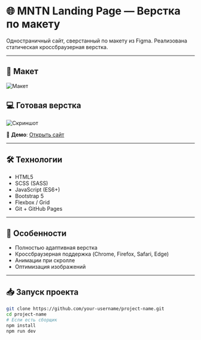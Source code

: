 # 🌐 MNTN Landing Page — Верстка по макету

Одностраничный сайт, сверстанный по макету из Figma. Реализована статическая кроссбраузерная верстка.

---

## 📸 Макет
![Макет](readme_assets/mockup.png)

## 💻 Готовая верстка
![Скриншот](readme_assets/screenshot.png)

🔗 **Демо**: [Открыть сайт](https://your-demo-link.com)

---

## 🛠 Технологии
- HTML5
- SCSS (SASS)
- JavaScript (ES6+)
- Bootstrap 5
- Flexbox / Grid
- Git + GitHub Pages

---

## 🚀 Особенности
- Полностью адаптивная верстка
- Кроссбраузерная поддержка (Chrome, Firefox, Safari, Edge)
- Анимации при скролле
- Оптимизация изображений

---

## 📥 Запуск проекта

```bash
git clone https://github.com/your-username/project-name.git
cd project-name
# Если есть сборщик
npm install
npm run dev
